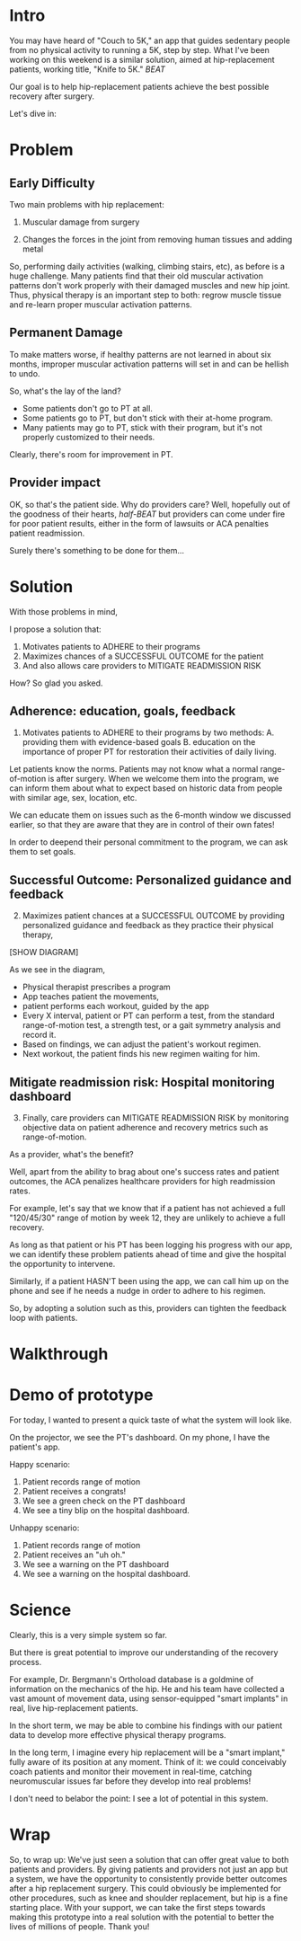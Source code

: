 # Intro

You may have heard of "Couch to 5K," an app that guides sedentary people from no physical activity to running a 5K, step by step.
What I've been working on this weekend is a similar solution, aimed at hip-replacement patients, working title, "Knife to 5K."
*BEAT*

Our goal is to help hip-replacement patients achieve the best possible recovery after surgery.

Let's dive in:

# Problem

## Early Difficulty

Two main problems with hip replacement: 

1. Muscular damage from surgery

2. Changes the forces in the joint from removing human tissues and adding metal

So, performing daily activities (walking, climbing stairs, etc), as before is a huge challenge.
Many patients find that their old muscular activation patterns don't work properly with their damaged muscles and new hip joint.
Thus, physical therapy is an important step to both: regrow muscle tissue and re-learn proper muscular activation patterns.

## Permanent Damage

To make matters worse, if healthy patterns are not learned in about six months, improper muscular activation patterns will set in and can be hellish to undo.

So, what's the lay of the land?

* Some patients don't go to PT at all. 
* Some patients go to PT, but don't stick with their at-home program. 
* Many patients may go to PT, stick with their program, but it's not properly customized to their needs.

Clearly, there's room for improvement in PT.

## Provider impact

OK, so that's the patient side. Why do providers care?
Well, hopefully out of the goodness of their hearts, 
*half-BEAT*
but providers can come under fire for poor patient results, either in the form of lawsuits or ACA penalties patient readmission. 

Surely there's something to be done for them...

# Solution

With those problems in mind,  

I propose a solution that:

1. Motivates patients to ADHERE to their programs 
2. Maximizes chances of a SUCCESSFUL OUTCOME for the patient
3. And also allows care providers to MITIGATE READMISSION RISK 

How? So glad you asked.

## Adherence: education, goals, feedback

1.  Motivates patients to ADHERE to their programs by two methods:
A. providing them with evidence-based goals 
B. education on the importance of proper PT for restoration their activities of daily living.

Let patients know the norms.
Patients may not know what a normal range-of-motion is after surgery. 
When we welcome them into the program, we can inform them about what to expect based on historic data from people with similar age, sex, location, etc.

We can educate them on issues such as the 6-month window we discussed earlier, so that they are aware that they are in control of their own fates!

In order to deepend their personal commitment to the program, we can ask them to set goals.

## Successful Outcome: Personalized guidance and feedback

2. Maximizes patient chances at a SUCCESSFUL OUTCOME by providing personalized guidance and feedback as they practice their physical therapy, 

[SHOW DIAGRAM]

As we see in the diagram,

* Physical therapist prescribes a program 
* App teaches patient the movements, 
* patient performs each workout, guided by the app
* Every X interval, patient or PT can perform a test, from the standard range-of-motion test, a strength test, or a gait symmetry analysis and record it.
* Based on findings, we can adjust the patient's workout regimen.
* Next workout, the patient finds his new regimen waiting for him.

## Mitigate readmission risk: Hospital monitoring dashboard

3. Finally, care providers can MITIGATE READMISSION RISK by monitoring objective data on patient adherence and recovery metrics such as range-of-motion.

As a provider, what's the benefit?

Well, apart from the ability to brag about one's success rates and patient outcomes, the ACA penalizes healthcare providers for high readmission rates.

For example, let's say that we know that if a patient has not achieved a full "120/45/30" range of motion by week 12, they are unlikely to achieve a full recovery.

As long as that patient or his PT has been logging his progress with our app, we can identify these problem patients ahead of time and give the hospital the opportunity to intervene.

Similarly, if a patient HASN'T been using the app, we can call him up on the phone and see if he needs a nudge in order to adhere to his regimen.

So, by adopting a solution such as this, providers can tighten the feedback loop with patients.

# Walkthrough

# Demo of prototype

For today, I wanted to present a quick taste of what the system will look like.

On the projector, we see the PT's dashboard.
On my phone, I have the patient's app.

Happy scenario:

1. Patient records range of motion
2. Patient receives a congrats!
3. We see a green check on the PT dashboard
4. We see a tiny blip on the hospital dashboard.

Unhappy scenario:

1. Patient records range of motion
2. Patient receives an "uh oh."
3. We see a warning on the PT dashboard
4. We see a warning on the hospital dashboard.

# Science

Clearly, this is a very simple system so far. 

But there is great potential to improve our understanding of the recovery process.

For example, Dr. Bergmann's Orthoload database is a goldmine of information on the mechanics of the hip. He and his team have collected a vast amount of movement data, using sensor-equipped "smart implants" in real, live hip-replacement patients.

In the short term, we may be able to combine his findings with our patient data to develop more effective physical therapy programs.

In the long term, I imagine every hip replacement will be a "smart implant," fully aware of its position at any moment. Think of it: we could conceivably coach patients and monitor their movement in real-time, catching neuromuscular issues far before they develop into real problems!

I don't need to belabor the point: I see a lot of potential in this system.

# Wrap

So, to wrap up:
We've just seen a solution that can offer great value to both patients and providers.
By giving patients and providers not just an app but a system, we have the opportunity to consistently provide better outcomes after a hip replacement surgery.
This could obviously be implemented for other procedures, such as knee and shoulder replacement, but hip is a fine starting place.
With your support, we can take the first steps towards making this prototype into a real solution with the potential to better the lives of millions of people.
Thank you!

